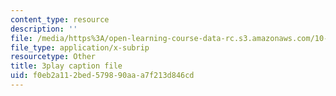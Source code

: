 ```yaml
---
content_type: resource
description: ''
file: /media/https%3A/open-learning-course-data-rc.s3.amazonaws.com/10-34-numerical-methods-applied-to-chemical-engineering-fall-2015/f0eb2a112bed579890aaa7f213d846cd_3rIGt0GdGMY.vtt
file_type: application/x-subrip
resourcetype: Other
title: 3play caption file
uid: f0eb2a11-2bed-5798-90aa-a7f213d846cd
---
```

